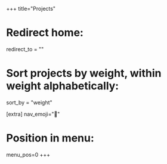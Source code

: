 +++
title="Projects"

# Redirect home:
redirect_to = ""

# Sort projects by weight, within weight alphabetically:
sort_by = "weight"

[extra]
nav_emoji="🔨"

# Position in menu:
menu_pos=0
+++
